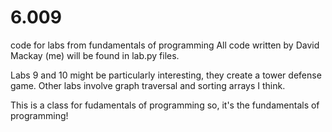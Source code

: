 # 6.009
code for labs from fundamentals of programming
All code written by David Mackay (me) will be found in lab.py files.

Labs 9 and 10 might be particularly interesting, they create a tower defense game. Other labs involve graph traversal and sorting arrays I think.

This is a class for fudamentals of programming so, it's the fundamentals of programming!
